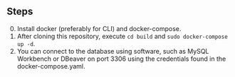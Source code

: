 ## Steps

0. Install docker (preferably for CLI) and docker-compose.
1. After cloning this repository, execute `cd build` and `sudo docker-compose up -d`.
2. You can connect to the database using software, such as MySQL Workbench or DBeaver on port 3306 using the credentials found in the docker-compose.yaml.
